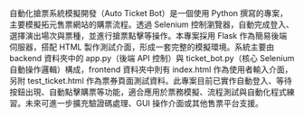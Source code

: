 自動化搶票系統模擬開發（Auto Ticket Bot）是一個使用 Python 撰寫的專案，主要模擬拓元售票網站的購票流程。透過 Selenium 控制瀏覽器，自動完成登入、選擇演出場次與票種，並進行搶票點擊等操作。本專案採用 Flask 作為簡易後端伺服器，搭配 HTML 製作測試介面，形成一套完整的模擬環境。系統主要由 backend 資料夾中的 app.py（後端 API 控制）與 ticket_bot.py（核心 Selenium 自動操作邏輯）構成，frontend 資料夾中則有 index.html 作為使用者輸入介面，另附 test_ticket.html 作為票券頁面測試資料。此專案目前已實作自動登入、等待按鈕出現、自動點擊購票等功能，適合應用於票務模擬、流程測試與自動化程式練習。未來可進一步擴充驗證碼處理、GUI 操作介面或其他售票平台支援。
